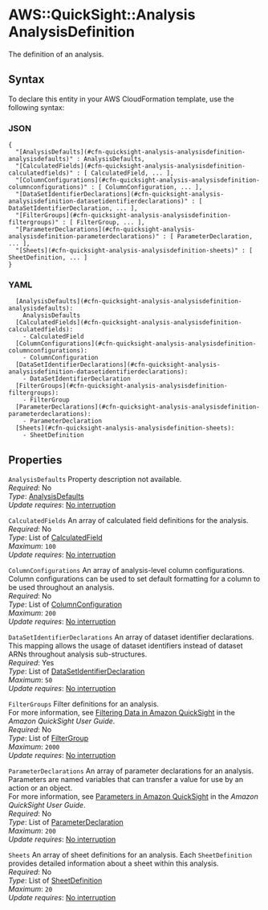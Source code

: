 # AWS::QuickSight::Analysis AnalysisDefinition<a name="aws-properties-quicksight-analysis-analysisdefinition"></a>

The definition of an analysis\.

## Syntax<a name="aws-properties-quicksight-analysis-analysisdefinition-syntax"></a>

To declare this entity in your AWS CloudFormation template, use the following syntax:

### JSON<a name="aws-properties-quicksight-analysis-analysisdefinition-syntax.json"></a>

```
{
  "[AnalysisDefaults](#cfn-quicksight-analysis-analysisdefinition-analysisdefaults)" : AnalysisDefaults,
  "[CalculatedFields](#cfn-quicksight-analysis-analysisdefinition-calculatedfields)" : [ CalculatedField, ... ],
  "[ColumnConfigurations](#cfn-quicksight-analysis-analysisdefinition-columnconfigurations)" : [ ColumnConfiguration, ... ],
  "[DataSetIdentifierDeclarations](#cfn-quicksight-analysis-analysisdefinition-datasetidentifierdeclarations)" : [ DataSetIdentifierDeclaration, ... ],
  "[FilterGroups](#cfn-quicksight-analysis-analysisdefinition-filtergroups)" : [ FilterGroup, ... ],
  "[ParameterDeclarations](#cfn-quicksight-analysis-analysisdefinition-parameterdeclarations)" : [ ParameterDeclaration, ... ],
  "[Sheets](#cfn-quicksight-analysis-analysisdefinition-sheets)" : [ SheetDefinition, ... ]
}
```

### YAML<a name="aws-properties-quicksight-analysis-analysisdefinition-syntax.yaml"></a>

```
  [AnalysisDefaults](#cfn-quicksight-analysis-analysisdefinition-analysisdefaults):
    AnalysisDefaults
  [CalculatedFields](#cfn-quicksight-analysis-analysisdefinition-calculatedfields):
    - CalculatedField
  [ColumnConfigurations](#cfn-quicksight-analysis-analysisdefinition-columnconfigurations):
    - ColumnConfiguration
  [DataSetIdentifierDeclarations](#cfn-quicksight-analysis-analysisdefinition-datasetidentifierdeclarations):
    - DataSetIdentifierDeclaration
  [FilterGroups](#cfn-quicksight-analysis-analysisdefinition-filtergroups):
    - FilterGroup
  [ParameterDeclarations](#cfn-quicksight-analysis-analysisdefinition-parameterdeclarations):
    - ParameterDeclaration
  [Sheets](#cfn-quicksight-analysis-analysisdefinition-sheets):
    - SheetDefinition
```

## Properties<a name="aws-properties-quicksight-analysis-analysisdefinition-properties"></a>

`AnalysisDefaults` <a name="cfn-quicksight-analysis-analysisdefinition-analysisdefaults"></a>
Property description not available\.  
_Required_: No  
_Type_: [AnalysisDefaults](aws-properties-quicksight-analysis-analysisdefaults.md)  
_Update requires_: [No interruption](https://docs.aws.amazon.com/AWSCloudFormation/latest/UserGuide/using-cfn-updating-stacks-update-behaviors.html#update-no-interrupt)

`CalculatedFields` <a name="cfn-quicksight-analysis-analysisdefinition-calculatedfields"></a>
An array of calculated field definitions for the analysis\.  
_Required_: No  
_Type_: List of [CalculatedField](aws-properties-quicksight-analysis-calculatedfield.md)  
_Maximum_: `100`  
_Update requires_: [No interruption](https://docs.aws.amazon.com/AWSCloudFormation/latest/UserGuide/using-cfn-updating-stacks-update-behaviors.html#update-no-interrupt)

`ColumnConfigurations` <a name="cfn-quicksight-analysis-analysisdefinition-columnconfigurations"></a>
An array of analysis\-level column configurations\. Column configurations can be used to set default formatting for a column to be used throughout an analysis\.  
_Required_: No  
_Type_: List of [ColumnConfiguration](aws-properties-quicksight-analysis-columnconfiguration.md)  
_Maximum_: `200`  
_Update requires_: [No interruption](https://docs.aws.amazon.com/AWSCloudFormation/latest/UserGuide/using-cfn-updating-stacks-update-behaviors.html#update-no-interrupt)

`DataSetIdentifierDeclarations` <a name="cfn-quicksight-analysis-analysisdefinition-datasetidentifierdeclarations"></a>
An array of dataset identifier declarations\. This mapping allows the usage of dataset identifiers instead of dataset ARNs throughout analysis sub\-structures\.  
_Required_: Yes  
_Type_: List of [DataSetIdentifierDeclaration](aws-properties-quicksight-analysis-datasetidentifierdeclaration.md)  
_Maximum_: `50`  
_Update requires_: [No interruption](https://docs.aws.amazon.com/AWSCloudFormation/latest/UserGuide/using-cfn-updating-stacks-update-behaviors.html#update-no-interrupt)

`FilterGroups` <a name="cfn-quicksight-analysis-analysisdefinition-filtergroups"></a>
Filter definitions for an analysis\.  
For more information, see [Filtering Data in Amazon QuickSight](https://docs.aws.amazon.com/quicksight/latest/user/adding-a-filter.html) in the _Amazon QuickSight User Guide_\.  
_Required_: No  
_Type_: List of [FilterGroup](aws-properties-quicksight-analysis-filtergroup.md)  
_Maximum_: `2000`  
_Update requires_: [No interruption](https://docs.aws.amazon.com/AWSCloudFormation/latest/UserGuide/using-cfn-updating-stacks-update-behaviors.html#update-no-interrupt)

`ParameterDeclarations` <a name="cfn-quicksight-analysis-analysisdefinition-parameterdeclarations"></a>
An array of parameter declarations for an analysis\.  
Parameters are named variables that can transfer a value for use by an action or an object\.  
For more information, see [Parameters in Amazon QuickSight](https://docs.aws.amazon.com/quicksight/latest/user/parameters-in-quicksight.html) in the _Amazon QuickSight User Guide_\.  
_Required_: No  
_Type_: List of [ParameterDeclaration](aws-properties-quicksight-analysis-parameterdeclaration.md)  
_Maximum_: `200`  
_Update requires_: [No interruption](https://docs.aws.amazon.com/AWSCloudFormation/latest/UserGuide/using-cfn-updating-stacks-update-behaviors.html#update-no-interrupt)

`Sheets` <a name="cfn-quicksight-analysis-analysisdefinition-sheets"></a>
An array of sheet definitions for an analysis\. Each `SheetDefinition` provides detailed information about a sheet within this analysis\.  
_Required_: No  
_Type_: List of [SheetDefinition](aws-properties-quicksight-analysis-sheetdefinition.md)  
_Maximum_: `20`  
_Update requires_: [No interruption](https://docs.aws.amazon.com/AWSCloudFormation/latest/UserGuide/using-cfn-updating-stacks-update-behaviors.html#update-no-interrupt)

